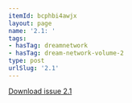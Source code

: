 ```yaml
---
itemId: bcphbi4awjx
layout: page
name: '2.1: '
tags:
- hasTag: dreamnetwork
- hasTag: dream-network-volume-2
type: post
urlSlug: '2.1'
---
```

<a href="../files/pdfs/Volume_2/2.1-Dream-Craft-Volume-2-No-1.pdf" download="">Download issue 2.1</a>